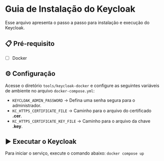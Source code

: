 # Guia de Instalação do Keycloak
Esse arquivo apresenta o passo a passo para instalação e execução do Keycloak.

## 📋 Pré-requisito

- [ ] Docker

## ⚙️ Configuração  

Acesse o diretório `tools/keycloak-docker` e configure as seguintes variáveis de ambiente no arquivo `docker-compose.yml`: 

- `KEYCLOAK_ADMIN_PASSWORD` → Defina uma senha segura para o administrador.  
- `KC_HTTPS_CERTIFICATE_FILE` → Caminho para o arquivo do certificado **.cer**.  
- `KC_HTTPS_CERTIFICATE_KEY_FILE` → Caminho para o arquivo da chave **.key**.  

## ▶️ Executar o Keycloak  

Para iniciar o serviço, execute o comando abaixo: ```docker compose up```